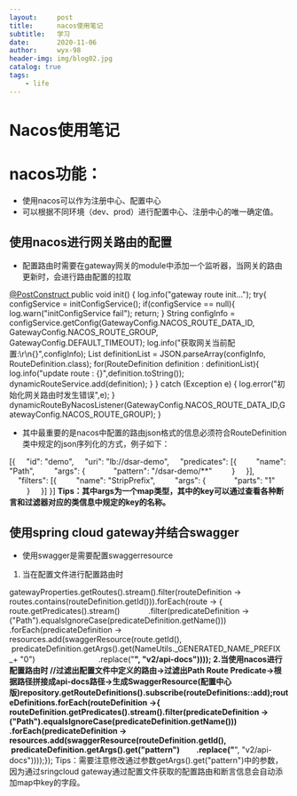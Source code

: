 ```yaml
---
layout:     post
title:      nacos使用笔记
subtitle:   学习
date:       2020-11-06
author:     wyx-98
header-img: img/blog02.jpg
catalog: true
tags:
    - life
---
```

# Nacos使用笔记

# nacos功能：
- 使用nacos可以作为注册中心、配置中心
- 可以根据不同环境（dev、prod）进行配置中心、注册中心的唯一确定值。
## 使用nacos进行网关路由的配置

- 配置路由时需要在gateway网关的module中添加一个监听器，当网关的路由更新时，会进行路由配置的拉取

[@PostConstruct ](/PostConstruct )
public void init() {
log.info("gateway route init...");
try{
configService = initConfigService();
if(configService == null){
log.warn("initConfigService fail");
return;
}
String configInfo = configService.getConfig(GatewayConfig.NACOS_ROUTE_DATA_ID, GatewayConfig.NACOS_ROUTE_GROUP, GatewayConfig.DEFAULT_TIMEOUT);
log.info("获取网关当前配置:\r\n{}",configInfo);
List definitionList = JSON.parseArray(configInfo, RouteDefinition.class);
for(RouteDefinition definition : definitionList){
log.info("update route : {}",definition.toString());
dynamicRouteService.add(definition);
}
} catch (Exception e) {
log.error("初始化网关路由时发生错误",e);
}
dynamicRouteByNacosListener(GatewayConfig.NACOS_ROUTE_DATA_ID,GatewayConfig.NACOS_ROUTE_GROUP);
}

- 其中最重要的是nacos中配置的路由json格式的信息必须符合RouteDefinition类中规定的json序列化的方式，例子如下：

[{
    "id": "demo",
    "uri": "lb://dsar-demo",
    "predicates": [{
        "name": "Path",
        "args": {
            "pattern": "/dsar-demo/**"
        }
    }],
    "filters": [{
        "name": "StripPrefix",
        "args": {
            "parts": "1"
        }
    }]
}]
**Tips：其中args为一个map类型，其中的key可以通过查看各种断言和过滤器对应的类信息中规定的key的名称。**
## 使用spring cloud gateway并结合swagger

- 使用swagger是需要配置swaggerresource
1. 当在配置文件进行配置路由时

gatewayProperties.getRoutes().stream().filter(routeDefinition -> routes.contains(routeDefinition.getId())).forEach(route -> {
    route.getPredicates().stream()
            .filter(predicateDefinition -> ("Path").equalsIgnoreCase(predicateDefinition.getName()))
            .forEach(predicateDefinition -> resources.add(swaggerResource(route.getId(),                    predicateDefinition.getArgs().get(NameUtils._GENERATED_NAME_PREFIX _+ "0")
                            .replace("**", "v2/api-docs"))));
2.当使用nacos进行配置路由时
//过滤出配置文件中定义的路由->过滤出Path Route Predicate->根据路径拼接成api-docs路径->生成SwaggerResource(配置中心版)repository.getRouteDefinitions().subscribe(routeDefinitions::add);routeDefinitions.forEach(routeDefinition ->{
        routeDefinition.getPredicates().stream().filter(predicateDefinition -> ("Path").equalsIgnoreCase(predicateDefinition.getName()))
        .forEach(predicateDefinition -> resources.add(swaggerResource(routeDefinition.getId(),                predicateDefinition.getArgs().get("pattern")
        .replace("**", "v2/api-docs"))));});
Tips：需要注意修改通过参数getArgs().get("pattern")中的参数，因为通过sringcloud gateway通过配置文件获取的配置路由和断言信息会自动添加map中key的字段。

